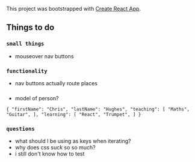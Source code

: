 This project was bootstrapped with [Create React App](https://github.com/facebook/create-react-app).

## Things to do

### `small things`

- mouseover nav buttons

### `functionality`

- nav buttons actually route places

###

- model of person?

`{
    "firstName": "Chris",
    "lastName": "Hughes",
    "teaching": [
      "Maths",
      "Guitar",
    ],
    "learning": [
      "React",
      "Trumpet",
    ]
  }`

### `questions`

- what should I be using as keys when iterating?
- why does css suck so so much?
- i still don't know how to test
